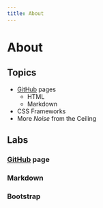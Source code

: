 ```yaml
---
title: About
---
```


# About

## Topics

* [GitHub](http://github.com) pages
	* HTML
	* Markdown
* CSS Frameworks
* More _Noise_ from the Ceiling

## Labs
### [GitHub](http://github.com) page
### Markdown
### Bootstrap